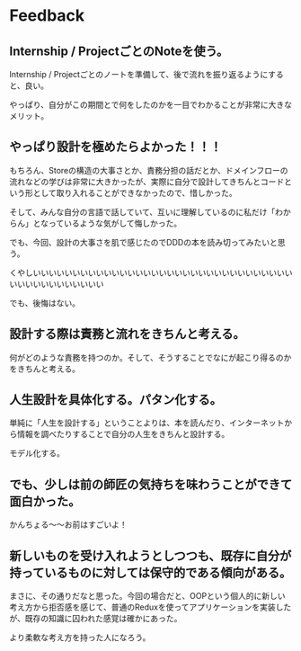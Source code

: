 # Feedback

## Internship / ProjectごとのNoteを使う。

Internship / Projectごとのノートを準備して、後で流れを振り返るようにすると、良い。

やっぱり、自分がこの期間とで何をしたのかを一目でわかることが非常に大きなメリット。

## やっぱり設計を極めたらよかった！！！

もちろん、Storeの構造の大事さとか、責務分担の話だとか、ドメインフローの流れなどの学びは非常に大きかったが、実際に自分で設計してきちんとコードという形として取り入れることができなかったので、惜しかった。

そして、みんな自分の言語で話していて、互いに理解しているのに私だけ「わからん」となっているような気がして悔しかった。

でも、今回、設計の大事さを肌で感じたのでDDDの本を読み切ってみたいと思う。

くやしいいいいいいいいいいいいいいいいいいいいいいいいいいいいいいいいいいいいいいいいいいいいい

でも、後悔はない。

## 設計する際は責務と流れをきちんと考える。

何がどのような責務を持つのか。そして、そうすることでなにが起こり得るのかをきちんと考える。

## 人生設計を具体化する。パタン化する。

単純に「人生を設計する」ということよりは、本を読んだり、インターネットから情報を調べたりすることで自分の人生をきちんと設計する。

モデル化する。

## でも、少しは前の師匠の気持ちを味わうことができて面白かった。

かんちょる〜〜お前はすごいよ！

## 新しいものを受け入れようとしつつも、既存に自分が持っているものに対しては保守的である傾向がある。

まさに、その通りだなと思った。今回の場合だと、OOPという個人的に新しい考え方から拒否感を感じて、普通のReduxを使ってアプリケーションを実装したが、既存の知識に囚われた感覚は確かにあった。

より柔軟な考え方を持った人になろう。
